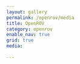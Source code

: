 ```yaml
---
layout: gallery
permalink: /openrov/media
title: OpenROV
category: openrov
enable_nav: true
grid: true
media: 
 
---
```


